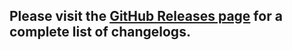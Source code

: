## Please visit the [GitHub Releases page](https://github.com/chin98edwin/dev-utils/releases) for a complete list of changelogs.
